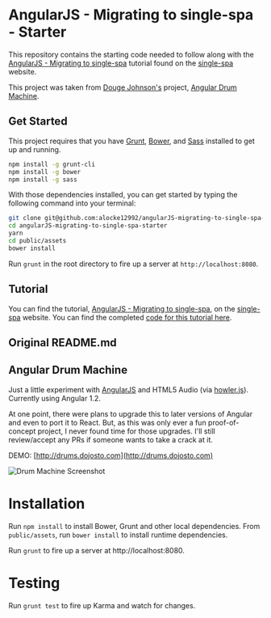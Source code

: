 # AngularJS - Migrating to single-spa - Starter

This repository contains the starting code needed to follow along with the [AngularJS - Migrating to single-spa](https://single-spa.js.org/docs/migrating-angularJS-tutorial.html) tutorial found on the [single-spa](https://single-spa.js.org/) website.

This project was taken from [Douge Johnson's](https://github.com/dougjohnston) project, [Angular Drum Machine](https://github.com/dougjohnston/angular-drum-machine.git).


## Get Started

This project requires that you have [Grunt](https://gruntjs.com/getting-started), [Bower](https://bower.io/), and [Sass](https://sass-lang.com/) installed to get up and running.

```bash
npm install -g grunt-cli
npm install -g bower
npm install -g sass
```

With those dependencies installed, you can get started by typing the following command into your terminal:

```bash
git clone git@github.com:alocke12992/angularJS-migrating-to-single-spa-starter.git
cd angularJS-migrating-to-single-spa-starter
yarn
cd public/assets
bower install
```

Run `grunt` in the root directory to fire up a server at `http://localhost:8080`.

## Tutorial

You can find the tutorial, [AngularJS - Migrating to single-spa](https://single-spa.js.org/docs/migrating-angularJS-tutorial.html), on the [single-spa](https://single-spa.js.org/) website. You can find the completed [code for this tutorial here](https://github.com/alocke12992/angularJS-migrating-to-single-spa).

## Original README.md

Angular Drum Machine
--------------------

Just a little experiment with [AngularJS](https://github.com/angular/angular.js
"AngularJS") and HTML5 Audio (via [howler.js](https://github.com/goldfire/howler.js "howler.js")). Currently using Angular 1.2.

At one point, there were plans to upgrade this to later versions of Angular and even to port it to React. But, as this was only ever a fun proof-of-concept project, I never found time for those upgrades. I'll still review/accept any PRs if someone wants to take a crack at it.

DEMO: [http://drums.dojosto.com](http://drums.dojosto.com)

![Drum Machine Screenshot](https://raw.github.com/dougjohnston/angular-drum-machine/master/screenshot.png)

Installation
============

Run `npm install` to install Bower, Grunt and other local dependencies.
From `public/assets`, run `bower install` to install runtime dependencies.

Run `grunt` to fire up a server at http://localhost:8080.

Testing
=======

Run `grunt test` to fire up Karma and watch for changes.
